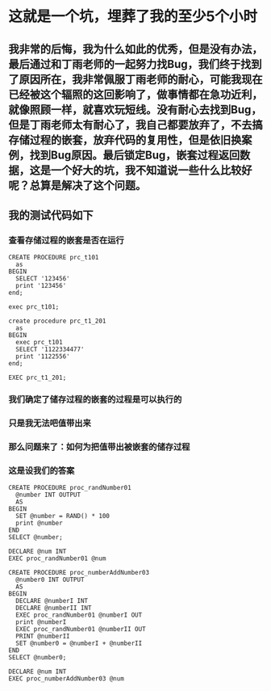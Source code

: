 # 这就是一个坑，埋葬了我的至少5个小时

## 我非常的后悔，我为什么如此的优秀，但是没有办法， 最后通过和丁雨老师的一起努力找Bug，我们终于找到了原因所在，我非常佩服丁雨老师的耐心，可能我现在已经被这个辐照的这回影响了，做事情都在急功近利，就像照顾一样，就喜欢玩短线。没有耐心去找到Bug，但是丁雨老师太有耐心了，我自己都要放弃了，不去搞存储过程的嵌套，放弃代码的复用性，但是依旧换案例，找到Bug原因。最后锁定Bug，嵌套过程返回数据，这是一个好大的坑，我不知道说一些什么比较好呢？总算是解决了这个问题。

## 我的测试代码如下

### 查看存储过程的嵌套是否在运行
```
CREATE PROCEDURE prc_t101
  as
BEGIN
  SELECT '123456'
  print '123456'
end;

exec prc_t101;

create procedure prc_t1_201
  as
BEGIN
  exec prc_t101
  SELECT '1122334477'
  print '1122556'
end;

EXEC prc_t1_201;
```

### 我们确定了储存过程的嵌套的过程是可以执行的
### 只是我无法吧值带出来
### 那么问题来了：如何为把值带出被嵌套的储存过程
### 这是设我们的答案


```
CREATE PROCEDURE proc_randNumber01
  @number INT OUTPUT
  AS
BEGIN
  SET @number = RAND() * 100
  print @number
END
SELECT @number;

DECLARE @num INT
EXEC proc_randNumber01 @num

CREATE PROCEDURE proc_numberAddNumber03
  @number0 INT OUTPUT
  AS
BEGIN
  DECLARE @numberI INT
  DECLARE @numberII INT
  EXEC proc_randNumber01 @numberI OUT
  print @numberI
  EXEC proc_randNumber01 @numberII OUT
  PRINT @numberII
  SET @number0 = @numberI + @numberII
END
SELECT @number0;

DECLARE @num INT
EXEC proc_numberAddNumber03 @num
```



